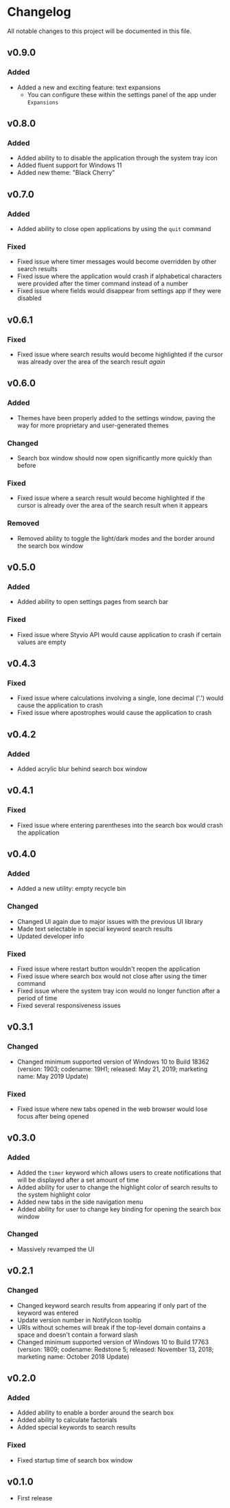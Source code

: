 # Changelog

All notable changes to this project will be documented in this file.

## v0.9.0

### Added

* Added a new and exciting feature: text expansions
  * You can configure these within the settings panel of the app under `Expansions`

## v0.8.0

### Added

* Added ability to to disable the application through the system tray icon
* Added fluent support for Windows 11
* Added new theme: "Black Cherry"

## v0.7.0

### Added

* Added ability to close open applications by using the `quit` command

### Fixed

* Fixed issue where timer messages would become overridden by other search results
* Fixed issue where the application would crash if alphabetical characters were provided after the timer command instead of a number
* Fixed issue where fields would disappear from settings app if they were disabled

## v0.6.1

### Fixed

* Fixed issue where search results would become highlighted if the cursor was already over the area of the search result *again*

## v0.6.0

### Added

* Themes have been properly added to the settings window, paving the way for more proprietary and user-generated themes

### Changed

* Search box window should now open significantly more quickly than before

### Fixed

* Fixed issue where a search result would become highlighted if the cursor is already over the area of the search result when it appears

### Removed

* Removed ability to toggle the light/dark modes and the border around the search box window

## v0.5.0

### Added

* Added ability to open settings pages from search bar

### Fixed

* Fixed issue where Styvio API would cause application to crash if certain values are empty

## v0.4.3

### Fixed

* Fixed issue where calculations involving a single, lone decimal ('.') would cause the application to crash
* Fixed issue where apostrophes would cause the application to crash

## v0.4.2

### Added

* Added acrylic blur behind search box window

## v0.4.1

### Fixed

* Fixed issue where entering parentheses into the search box would crash the application

## v0.4.0

### Added

* Added a new utility: empty recycle bin

### Changed

* Changed UI again due to major issues with the previous UI library
* Made text selectable in special keyword search results
* Updated developer info

### Fixed

* Fixed issue where restart button wouldn't reopen the application
* Fixed issue where search box would not close after using the timer command
* Fixed issue where the system tray icon would no longer function after a period of time
* Fixed several responsiveness issues

## v0.3.1

### Changed

* Changed minimum supported version of Windows 10 to Build 18362 (version: 1903; codename: 19H1; released: May 21, 2019; marketing name: May 2019 Update)

### Fixed

* Fixed issue where new tabs opened in the web browser would lose focus after being opened

## v0.3.0

### Added

* Added the `timer` keyword which allows users to create notifications that will be displayed after a set amount of time
* Added ability for user to change the highlight color of search results to the system highlight color
* Added new tabs in the side navigation menu
* Added ability for user to change key binding for opening the search box window

### Changed

* Massively revamped the UI

## v0.2.1

### Changed

* Changed keyword search results from appearing if only part of the keyword was entered
* Update version number in NotifyIcon tooltip
* URIs without schemes will break if the top-level domain contains a space and doesn't contain a forward slash
* Changed minimum supported version of Windows 10 to Build 17763 (version: 1809; codename: Redstone 5; released: November 13, 2018; marketing name: October 2018 Update)

## v0.2.0

### Added

* Added ability to enable a border around the search box
* Added ability to calculate factorials
* Added special keywords to search results

### Fixed

* Fixed startup time of search box window

## v0.1.0

* First release